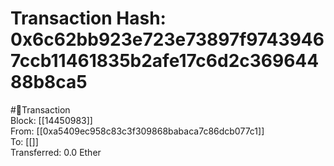 
Transaction Hash: 0x6c62bb923e723e73897f97439467ccb11461835b2afe17c6d2c36964488b8ca5
====================================================================================
  
#💸Transaction  
Block: [[14450983]]  
From: [[0xa5409ec958c83c3f309868babaca7c86dcb077c1]]  
To: [[]]  
Transferred: 0.0 Ether